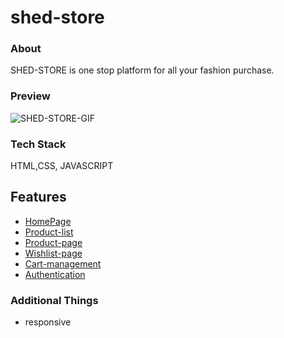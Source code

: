 # shed-store

### About
SHED-STORE is  one stop platform for all your fashion purchase.

### Preview
![SHED-STORE-GIF](/demo/SHED-STORE-GIF.gif)

### Tech Stack
HTML,CSS, JAVASCRIPT

## Features
-  [HomePage](./index.html)
-  [Product-list](/product-list/product-list.html)
-  [Product-page](/product-detail-page/product-page.html)
-  [Wishlist-page](/wishlist-page/wishlist.html)
-  [Cart-management](/cart-management/cart.html)
-  [Authentication](/authentication/login.html)

### Additional Things
- responsive

